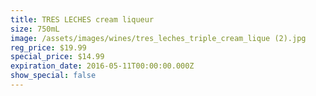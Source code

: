 ```yaml
---
title: TRES LECHES cream liqueur
size: 750mL
image: /assets/images/wines/tres_leches_triple_cream_lique (2).jpg
reg_price: $19.99
special_price: $14.99
expiration_date: 2016-05-11T00:00:00.000Z
show_special: false
---
```



